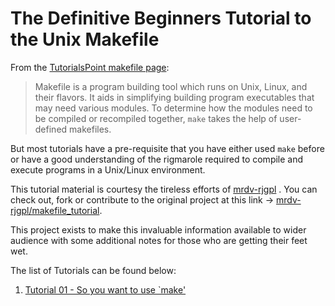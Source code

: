 # The Definitive Beginners Tutorial to the Unix Makefile

From the <a href="https://www.tutorialspoint.com/makefile/index.htm">TutorialsPoint makefile page</a>:
> Makefile is a program building tool which runs on Unix, Linux, and their flavors. It aids in simplifying building program executables that may need various modules. To determine how the modules need to be compiled or recompiled together, `make` takes the help of user-defined makefiles.

But most tutorials have a pre-requisite that you have either used `make` before or have a good understanding of the rigmarole required to compile and execute programs in a Unix/Linux environment.

This tutorial material is courtesy the tireless efforts of <a href="https://github.com/mrdv-rjgpl/">mrdv-rjgpl</a> . You can check out, fork or contribute to the original project at this link -> <a href="https://github.com/mrdv-rjgpl/makefile_tutorial">mrdv-rjgpl/makefile_tutorial</a>.

This project exists to make this invaluable information available to wider audience with some additional notes for those who are getting their feet wet.

The list of Tutorials can be found below: 

1. [Tutorial 01 - So you want to use `make'][1]

[1]:https://github.com/protik09/makefile_tutorial/tree/master/01_simple_compile_recipe "Tutorial 01 - Simple Compile Recipe"